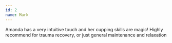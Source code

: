 ```yaml
---
id: 2
name: Mark
---
```


Amanda has a very intuitive touch and her cupping skills are magic! Highly recommend for trauma recovery, or just general maintenance and relaxation
